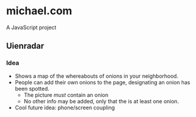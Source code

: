 # michael.com
A JavaScript project


## Uienradar
### Idea
* Shows a map of the whereabouts of onions in your neighborhood.
* People can add their own onions to the page, designating an onion has been spotted.
  * The picture *must* contain an onion
  * No other info may be added, only that the is at least one onion.
* Cool future idea: phone/screen coupling